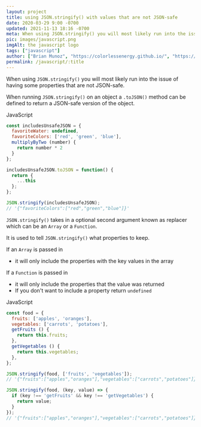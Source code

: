 ```yaml
---
layout: project
title: using JSON.stringify() with values that are not JSON-safe
date: 2020-03-29 9:00 -0700
updated: 2021-11-13 18:16 -0700
meta: When using JSON.stringify() you will most likely run into the issue of having some properties that are not JSON-safe.
pic: images/javascript.png
imgAlt: the javascript logo
tags: ["javascript"]
author: ["Brian Munoz", "https://colorlessenergy.github.io/", "https://github.com/colorlessenergy"]
permalink: /javascript/:title
---
```


When using <code class="highlight__code">JSON.stringify()</code> you will most likely run into the issue of having some properties that are not JSON-safe.

When running <code class="highlight__code">JSON.stringify()</code> on an object a <code class="highlight__code">.toJSON()</code> method can be defined to return a JSON-safe version of the object.

<p class="highlight__file-desc">JavaScript</p>

```javascript
const includesUnsafeJSON = {
  favoriteWater: undefined,
  favoriteColors: ['red', 'green', 'blue'],
  multiplyByTwo (number) {
    return number * 2
  }
};

includesUnsafeJSON.toJSON = function() {
  return {
    ...this
  };
};

JSON.stringify(includesUnsafeJSON);
// '{"favoriteColors":["red","green","blue"]}'
```

<code class="highlight__code">JSON.stringify()</code> takes in a optional second argument known as replacer which can be an <code class="highlight__code">Array</code> or a <code class="highlight__code">Function</code>.

It is used to tell <code class="highlight__code">JSON.stringify()</code> what properties to keep.

If an <code class="highlight__code">Array</code> is passed in

* it will only include the properties with the key values in the array

If a <code class="highlight__code">Function</code> is passed in

* it will only include the properties that the value was returned
* If you don't want to include a property return <code class="highlight__code">undefined</code>

<p class="highlight__file-desc">JavaScript</p>

```javascript
const food = {
  fruits: ['apples', 'oranges'],
  vegetables: ['carrots', 'potatoes'],
  getFruits () {
    return this.fruits;
  },
  getVegetables () {
    return this.vegetables;
  },
};

JSON.stringify(food, ['fruits', 'vegetables']);
// '{"fruits":["apples","oranges"],"vegetables":["carrots","potatoes"]}'

JSON.stringify(food, (key, value) => {
  if (key !== 'getFruits' && key !== 'getVegetables') {
    return value;
  }
});
// '{"fruits":["apples","oranges"],"vegetables":["carrots","potatoes"]}'
```